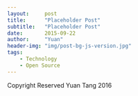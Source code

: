 ```yaml
---
layout:     post
title:      "Placeholder Post"
subtitle:   "Placeholder Post"
date:       2015-09-22
author:     "Yuan"
header-img: "img/post-bg-js-version.jpg"
tags:
    - Technology
    - Open Source
---
```


Copyright Reserved Yuan Tang 2016
